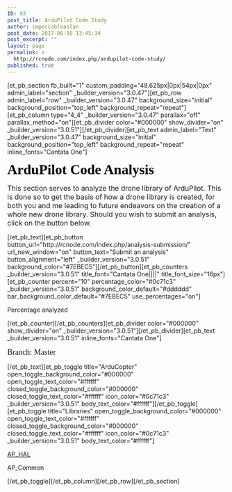 ```yaml
---
ID: 93
post_title: ArduPilot Code Study
author: impeccableaslan
post_date: 2017-06-16 13:45:34
post_excerpt: ""
layout: page
permalink: >
  http://rcnode.com/index.php/ardupilot-code-study/
published: true
---
```

[et_pb_section fb_built="1" custom_padding="48.625px|0px|54px|0px" admin_label="section" _builder_version="3.0.47"][et_pb_row admin_label="row" _builder_version="3.0.47" background_size="initial" background_position="top_left" background_repeat="repeat"][et_pb_column type="4_4" _builder_version="3.0.47" parallax="off" parallax_method="on"][et_pb_divider color="#000000" show_divider="on" _builder_version="3.0.51"][/et_pb_divider][et_pb_text admin_label="Text" _builder_version="3.0.47" background_size="initial" background_position="top_left" background_repeat="repeat" inline_fonts="Cantata One"]<p><span style="font-size: xx-large; color: #000000;"><strong><span style="font-family: 'Cantata One';">ArduPilot Code Analysis</span></strong></span></p>
<p><span style="font-weight: normal;"><span style="font-family: 'Cantata One';"><span style="font-size: xx-large;"><span><span></span></span></span></span></span></p>
<p class=""><span style="font-size: medium;"><span><span><span>This section serves to analyze the drone library of ArduPilot. This is done so to get the basis of how a drone library is created, for both you and me leading to future endeavors on the creation of a whole new drone library. Should you wish to submit an analysis, click on the button below.</span></span></span></span></p>[/et_pb_text][et_pb_button button_url="http://rcnode.com/index.php/analysis-submission/" url_new_window="on" button_text="Submit an analysis" button_alignment="left" _builder_version="3.0.51" background_color="#7EBEC5"][/et_pb_button][et_pb_counters _builder_version="3.0.51" title_font="Cantata One||||" title_font_size="16px"][et_pb_counter percent="10" percentage_color="#0c71c3" _builder_version="3.0.51" background_color_default="#dddddd" bar_background_color_default="#7EBEC5" use_percentages="on"]

Percentage analyzed

[/et_pb_counter][/et_pb_counters][et_pb_divider color="#000000" show_divider="on" _builder_version="3.0.51"][/et_pb_divider][et_pb_text _builder_version="3.0.51" inline_fonts="Cantata One"]<p><span style="font-family: 'Cantata One'; font-weight: normal; font-size: large;">Branch: Master</span></p>[/et_pb_text][et_pb_toggle title="ArduCopter" open_toggle_background_color="#000000" open_toggle_text_color="#ffffff" closed_toggle_background_color="#000000" closed_toggle_text_color="#ffffff" icon_color="#0c71c3" _builder_version="3.0.51" body_text_color="#ffffff"][/et_pb_toggle][et_pb_toggle title="Libraries" open_toggle_background_color="#000000" open_toggle_text_color="#ffffff" closed_toggle_background_color="#000000" closed_toggle_text_color="#ffffff" icon_color="#0c71c3" _builder_version="3.0.51" body_text_color="#ffffff"]<p><a href="http://rcnode.com/index.php/ap_hal/" target="_blank" rel="noopener noreferrer" title="AP_HAL">AP_HAL</a></p>
<p>AP_Common</p>[/et_pb_toggle][/et_pb_column][/et_pb_row][/et_pb_section]